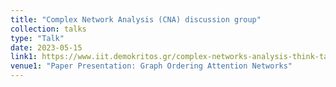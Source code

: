 ```yaml
---
title: "Complex Network Analysis (CNA) discussion group"
collection: talks
type: "Talk"
date: 2023-05-15
link1: https://www.iit.demokritos.gr/complex-networks-analysis-think-tank/
venue1: "Paper Presentation: Graph Ordering Attention Networks"
---
```

